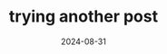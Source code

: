 ---
title: " trying another post "
date: 2024-08-31
image: "/images/myths2.webp"
description: " Entrepreneurship is often surrounded by a cloud of myths and misconceptions that can mislead aspiring entrepreneurs ..."
layout: "post"
---